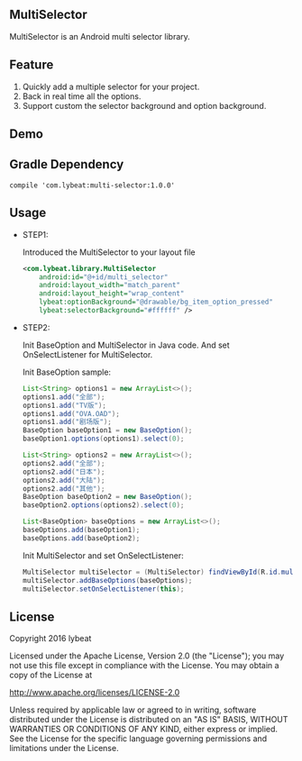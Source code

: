 ## MultiSelector
MultiSelector is an Android multi selector library.

## Feature
1. Quickly add a multiple selector for your project.
2. Back in real time all the options.
3. Support custom the selector background and option background.

## Demo

## Gradle Dependency
    compile 'com.lybeat:multi-selector:1.0.0'

## Usage
* STEP1:

    Introduced the MultiSelector to your layout file

    ```XML
    <com.lybeat.library.MultiSelector
        android:id="@+id/multi_selector"
        android:layout_width="match_parent"
        android:layout_height="wrap_content"
        lybeat:optionBackground="@drawable/bg_item_option_pressed"
        lybeat:selectorBackground="#ffffff" />
    ```
* STEP2:

    Init BaseOption and MultiSelector in Java code. And set OnSelectListener for MultiSelector.

    Init BaseOption sample:

    ```Java
    List<String> options1 = new ArrayList<>();
    options1.add("全部");
    options1.add("TV版");
    options1.add("OVA.OAD");
    options1.add("剧场版");
    BaseOption baseOption1 = new BaseOption();
    baseOption1.options(options1).select(0);

    List<String> options2 = new ArrayList<>();
    options2.add("全部");
    options2.add("日本");
    options2.add("大陆");
    options2.add("其他");
    BaseOption baseOption2 = new BaseOption();
    baseOption2.options(options2).select(0);

    List<BaseOption> baseOptions = new ArrayList<>();
    baseOptions.add(baseOption1);
    baseOptions.add(baseOption2);
    ```

    Init MultiSelector and set OnSelectListener:

    ```Java
    MultiSelector multiSelector = (MultiSelector) findViewById(R.id.multi_selector);
    multiSelector.addBaseOptions(baseOptions);
    multiSelector.setOnSelectListener(this);
    ```

## License
Copyright 2016 lybeat

Licensed under the Apache License, Version 2.0 (the "License"); you may not use this file except in compliance with the License. You may obtain a copy of the License at

http://www.apache.org/licenses/LICENSE-2.0

Unless required by applicable law or agreed to in writing, software distributed under the License is distributed on an "AS IS" BASIS, WITHOUT WARRANTIES OR CONDITIONS OF ANY KIND, either express or implied. See the License for the specific language governing permissions and limitations under the License.